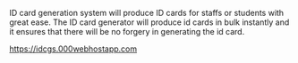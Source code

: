 ID card generation system will produce ID cards for staffs or students with great ease. The ID card generator will produce id cards in bulk instantly and it ensures that there will be no forgery in generating the id card.


https://idcgs.000webhostapp.com
